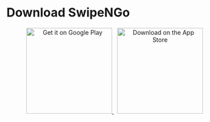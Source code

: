
<p align="center">
  <h1> Download SwipeNGo</h1>
</p>

<p align="center">
  <a href="https://play.google.com/store/apps/details?id=com.example.app">
    <img alt="Get it on Google Play"
         src="https://upload.wikimedia.org/wikipedia/commons/7/78/Google_Play_Store_badge_EN.svg"
         width="200"/>
  </a>
  &nbsp;
  <a href="https://apps.apple.com/us/app/example-app/id123456789">
    <img alt="Download on the App Store"
         src="https://developer.apple.com/assets/elements/badges/download-on-the-app-store.svg"
         width="200"/>
  </a>
</p>
